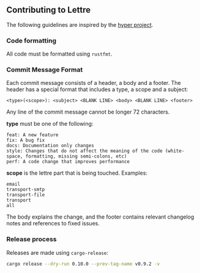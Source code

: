 ## Contributing to Lettre

The following guidelines are inspired by the [hyper project](https://github.com/hyperium/hyper/blob/master/CONTRIBUTING.md).

### Code formatting

All code must be formatted using `rustfmt`.

### Commit Message Format

Each commit message consists of a header, a body and a footer. The header has a special format that includes a type, a scope and a subject:

```text
<type>(<scope>): <subject> <BLANK LINE> <body> <BLANK LINE> <footer>
```

Any line of the commit message cannot be longer 72 characters.

**type** must be one of the following:

    feat: A new feature
    fix: A bug fix
    docs: Documentation only changes
    style: Changes that do not affect the meaning of the code (white-space, formatting, missing semi-colons, etc)
    perf: A code change that improves performance

**scope** is the lettre part that is being touched. Examples:

    email
    transport-smtp
    transport-file
    transport
    all

The body explains the change, and the footer contains relevant changelog notes and references to fixed issues.

### Release process

Releases are made using `cargo-release`:

```bash
cargo release --dry-run 0.10.0 --prev-tag-name v0.9.2 -v
```
